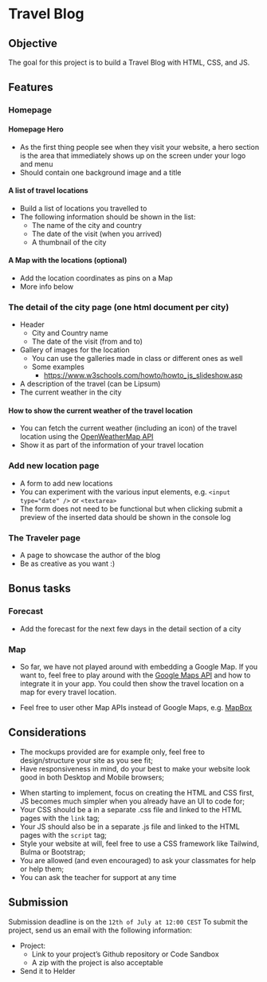 # Travel Blog

## Objective
The goal for this project is to build a Travel Blog with HTML, CSS, and JS.

## Features
### Homepage
#### Homepage Hero
- As the first thing people see when they visit your website, a hero section is the area that immediately shows up on the screen under your logo and menu
- Should contain one background image and a title
#### A list of travel locations
- Build a list of locations you travelled to
- The following information should be shown in the list:
	- The name of the city and country
	- The date of the visit (when you arrived)
	- A thumbnail of the city
#### A Map with the locations (optional)
- Add the location coordinates as pins on a Map
- More info below


### The detail of the city page (one html document per city)
- Header
	- City and Country name
	- The date of the visit (from and to)
- Gallery of images for the location
	- You can use the galleries made in class or different ones as well
	- Some examples
		- https://www.w3schools.com/howto/howto_js_slideshow.asp
- A description of the travel (can be Lipsum)
- The current weather in the city 
#### How to show the current weather of the travel location
* You can fetch the current weather (including an icon) of the travel location using the [OpenWeatherMap API](https://openweathermap.org/api)
* Show it as part of the information of your travel location

### Add new location page
- A form to add new locations
- You can experiment with the various input elements, e.g. `<input type="date" />` or `<textarea>`
- The form does not need to be functional but when clicking submit a preview of the inserted data should be shown in the console log

### The Traveler page
- A page to showcase the author of the blog
- Be as creative as you want :)

## Bonus tasks
### Forecast
* Add the forecast for the next few days in the detail section of a city

### Map
- So far, we have not played around with embedding a Google Map. If you want to, feel free to play around with the [Google Maps API](https://developers.google.com/maps/documentation/javascript/overview) and how to integrate it in your app. You could then show the travel location on a map for every travel location.
* Feel free to user other Map APIs instead of Google Maps, e.g. [MapBox](https://www.mapbox.com)

## Considerations
* The mockups provided are for example only, feel free to design/structure your site as you see fit;
* Have responsiveness in mind, do your best to make your website look good in both Desktop and Mobile browsers;
- When starting to implement, focus on creating the HTML and CSS first, JS becomes much simpler when you already have an UI to code for;
- Your CSS should be a in a separate .css file and linked to the HTML pages with the `link` tag;
- Your JS should also be in a separate .js file and linked to the HTML pages with the `script` tag;
- Style your website at will, feel free to use a CSS framework like Tailwind, Bulma or Bootstrap;
- You are allowed (and even encouraged) to ask your classmates for help or help them;
- You can ask the teacher for support at any time

## Submission
Submission deadline is on the `12th of July at 12:00 CEST`
To submit the project, send us an email with the following information:
- Project:
	* Link to your project’s Github repository or Code Sandbox
	* A zip with the project is also acceptable
- Send it to Helder
